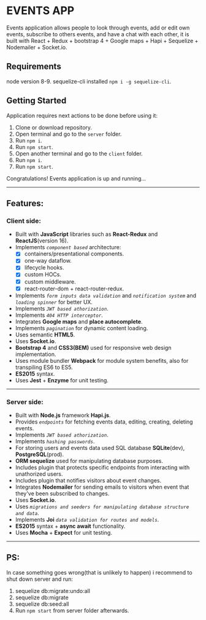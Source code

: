 # EVENTS APP

Events application allows people to look through events, add or edit own events, subscribe to others events, and have a chat with each other, it is built with React + Redux + bootstrap 4 + Google maps + Hapi + Sequelize + Nodemailer + Socket.io.

## Requirements

node version 8-9.
sequelize-cli installed `npm i -g sequelize-cli`.

## Getting Started

Application requires next actions to be done before using it:

1. Clone or download repository.
2. Open terminal and go to the `server` folder.
3. Run `npm i`.
4. Run `npm start`.
5. Open another terminal and go to the `client` folder.
6. Run `npm i`.
7. Run `npm start`.

Congratulations! Events application is up and running...

***

## Features:

### Client side:

- Built with **JavaScript** libraries such as **React-Redux** and **ReactJS**(version 16).
- Implements *`component based`* architecture:
  - [x] containers/presentational components.
  - [x] one-way dataflow.
  - [x] lifecycle hooks.
  - [x] custom HOCs.
  - [x] custom middleware.
  - [x] react-router-dom + react-router-redux.
- Implements *`form inputs data validation`* and *`notification system`* and *`loading spinner`* for better UX.
- Implements *`JWT based athorization`*.
- Implements *`404 HTTP interceptor`*.
- Integrates **Google maps** and **place autocomplete**.
- Implements *`pagination`* for dynamic content loading.
- Uses semantic **HTML5**.
- Uses **Socket.io**.
- **Bootstrap 4** and **CSS3(BEM)** used for responsive web design implementation.
- Uses module bundler **Webpack** for module system benefits, also for transpiling ES6 to ES5.
- **ES2015** syntax.
- Uses **Jest** + **Enzyme** for unit testing.

***

### Server side:

- Built with **Node.js** framework **Hapi.js**.
- Provides *`endpoints`* for fetching events data, editing, creating, deleting events.
- Implements *`JWT based athorization`*.
- Implements *`hashing passwords`*.
- For storing users and events data used SQL database **SQLite**(dev), **PostgreSQL**(prod).
- **ORM sequelize** used for manipulating database purposes.
- Includes plugin that protects specific endpoints from interacting with unathorized users.
- Includes plugin that  notifies visitors about event changes.
- Integrates **Nodemailer** for sending emails to visitors when event that they've been subscribed to changes.
- Uses **Socket.io**.
- Uses *`migrations and seeders for manipulating database structure and data`*.
- Implements **Joi** *`data validation for routes and models`*.
- **ES2015** syntax + **async await** functionality.
- Uses **Mocha** + **Expect** for unit testing.

***

## PS:

In case something goes wrong(that is unlikely to happen) i recommend to shut down server and run:
  1. sequelize db:migrate:undo:all
  2. sequelize db:migrate
  3. sequelize db:seed:all
  4. Run `npm start` from server folder afterwards.